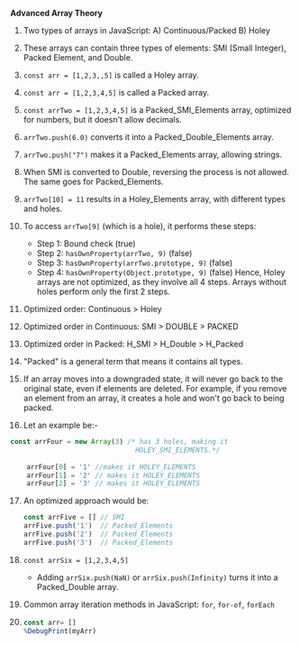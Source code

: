 **Advanced Array Theory**

1. Two types of arrays in JavaScript:
   A) Continuous/Packed
   B) Holey

2. These arrays can contain three types of elements: SMI (Small Integer), Packed Element, and Double.

3. `const arr = [1,2,3,,5]` is called a Holey array.

4. `const arr = [1,2,3,4,5]` is called a Packed array.

5. `const arrTwo = [1,2,3,4,5]` is a Packed_SMI_Elements array, optimized for numbers, but it doesn't allow decimals.

6. `arrTwo.push(6.0)` converts it into a Packed_Double_Elements array.

7. `arrTwo.push("7")` makes it a Packed_Elements array, allowing strings.

8. When SMI is converted to Double, reversing the process is not allowed. The same goes for Packed_Elements.

9. `arrTwo[10] = 11` results in a Holey_Elements array, with different types and holes.

10. To access `arrTwo[9]` (which is a hole), it performs these steps:
    - Step 1: Bound check (true)
    - Step 2: `hasOwnProperty(arrTwo, 9)` (false)
    - Step 3: `hasOwnProperty(arrTwo.prototype, 9)` (false)
    - Step 4: `hasOwnProperty(Object.prototype, 9)` (false)
    Hence, Holey arrays are not optimized, as they involve all 4 steps. Arrays without holes perform only the first 2 steps.

11. Optimized order: Continuous > Holey

12. Optimized order in Continuous: SMI > DOUBLE > PACKED

13. Optimized order in Packed: H_SMI > H_Double > H_Packed

14. "Packed" is a general term that means it contains all types.

15. If an array moves into a downgraded state, it will never go back to the original state, even if elements are deleted. For example, if you remove an element from an array, it creates a hole and won't go back to being packed.

16. Let an example be:- 
 ```javascript
const arrFour = new Array(3) /* has 3 holes, making it  
                                HOLEY_SMI_ELEMENTS.*/
                                 
     arrFour[0] = '1' //makes it HOLEY_ELEMENTS
     arrFour[1] = '2' // makes it HOLEY_ELEMENTS
     arrFour[2] = '3' // makes it HOLEY_ELEMENTS
 ```
17. An optimized approach would be:
    ```javascript
    const arrFive = [] // SMI
    arrFive.push('1')  // Packed_Elements
    arrFive.push('2')  // Packed_Elements
    arrFive.push('3')  // Packed_Elements
    ```

18. `const arrSix = [1,2,3,4,5]`
    - Adding `arrSix.push(NaN)` or `arrSix.push(Infinity)` turns it into a Packed_Double array.

19. Common array iteration methods in JavaScript: `for`, `for-of`, `forEach`

20. ```javascript
    const arr= []
    %DebugPrint(myArr)
    ```